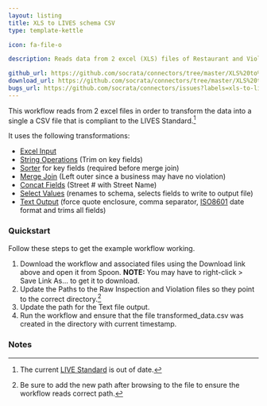 ```yaml
---
layout: listing
title: XLS to LIVES schema CSV
type: template-kettle

icon: fa-file-o

description: Reads data from 2 excel (XLS) files of Restaurant and Violation data and transforms the data to meet the LIVES schema into a csv file.

github_url: https://github.com/socrata/connectors/tree/master/XLS%20to%20LIVES%20Schema%20CSV
download_url: https://github.com/socrata/connectors/tree/master/XLS%20to%20LIVES%20Schema%20CSV/inspection_violations.zip
bugs_url: https://github.com/socrata/connectors/issues?labels=xls-to-lives-schema-csv&state=open
---
```


This workflow reads from 2 excel files in order to transform the data into a single a CSV file that is compliant to the LIVES Standard.[^1]

It uses the following transformations:

* [Excel Input](http://wiki.pentaho.com/display/EAI/Excel+Input+(XLS,+XLSX)+including+OpenOffice+Workbooks+(ODS))
* [String Operations](http://wiki.pentaho.com/display/EAI/String+operations) (Trim on key fields)
* [Sorter](http://wiki.pentaho.com/display/EAI/Sort+rows) for key fields (required before merge join)
* [Merge Join](http://wiki.pentaho.com/display/EAI/Merge+Join) (Left outer since a business may have no violation)
* [Concat Fields](http://wiki.pentaho.com/display/EAI/Concat+Fields) (Street # with Street Name)
* [Select Values](http://wiki.pentaho.com/display/EAI/Select+Values) (renames to schema, selects fields to write to output file)
* [Text Output](http://wiki.pentaho.com/display/EAI/Text+File+Output) (force quote enclosure, comma separator, [ISO8601](https://en.wikipedia.org/wiki/ISO_8601) date format and trims all fields)

### Quickstart

Follow these steps to get the example workflow working.

1. Download the workflow and associated files using the Download link above and open it from Spoon. **NOTE:** You may have to right-click > Save Link As... to get it to download. 
2. Update the Paths to the Raw Inspection and Violation files so they point to the correct directory.[^2]
3. Update the path for the Text file output.
4. Run the workflow and ensure that the file transformed_data.csv was created in the directory with current timestamp.

### Notes
[^1]: The current [LIVE Standard](http://www.yelp.com/healthscores) is out of date.
[^2]: Be sure to add the new path after browsing to the file to ensure the workflow reads correct path.